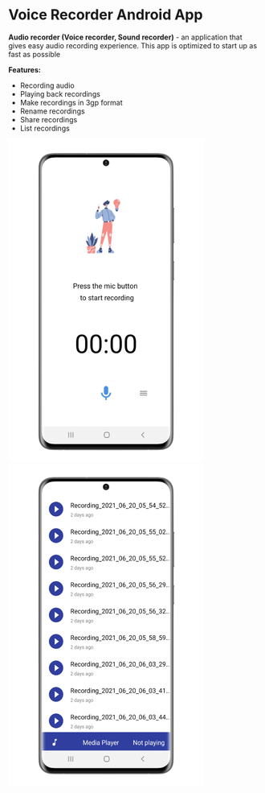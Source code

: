 
# Voice Recorder Android App

<p><b>Audio recorder (Voice recorder, Sound recorder)</b> - an application that gives easy audio recording experience. 
This app is optimized to start up as fast as possible</p>

<b>Features:</b>
- Recording audio
- Playing back recordings
- Make recordings in 3gp format
- Rename recordings
- Share recordings
- List recordings

![1](screenshots/1.png)
![2](screenshots/2.png)
